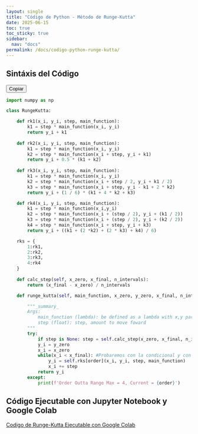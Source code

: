 ```yaml
---
layout: single
title: "Código de Python - Método de Runge-Kutta"
date: 2025-06-15
toc: true
toc_sticky: true
sidebar:
  nav: "docs"
permalink: /docs/codigo-python-runge-kutta/
---
```


## Sintáxis del Código

<div class="code-block" markdown="1" style="position: relative;">
  <button class="copy-button">Copiar</button>

```python
import numpy as np

class RungeKutta:

    def rk1(x_i, y_i, step, main_function):
        k1 = step * main_function(x_i, y_i)
        return y_i + k1
    
    def rk2(x_i, y_i, step, main_function):
        k1 = step * main_function(x_i, y_i)
        k2 = step * main_function(x_i + step, y_i + k1)
        return y_i + 0.5 * (k1 + k2)
    
    def rk3(x_i, y_i, step, main_function):
        k1 = step * main_function(x_i, y_i)
        k2 = step * main_function(x_i + step / 2, y_i + k1 / 2)
        k3 = step * main_function(x_i + step, y_i - k1 + 2 * k2)
        return y_i + (1 / 6) * (k1 + 4 * k2 + k3)

    def rk4(x_i, y_i, step, main_function):
        k1 = step * main_function(x_i,y_i) 
        k2 = step * main_function(x_i + (step / 2), y_i + (k1 / 2))
        k3 = step * main_function(x_i + (step / 2), y_i + (k2 / 2))
        k4 = step * main_function(x_i + step, y_i + k3)
        return y_i + ((k1 + (2 *k2) + (2 * k3) + k4) / 6)

    rks = {
        1:rk1,
        2:rk2,
        3:rk3,
        4:rk4
    }
     
    def calc_step(self, x_zero, x_final, n_intervals):
        return (x_final - x_zero) / n_intervals

    def runge_kutta(self, main_function, x_zero, y_zero, x_final, n_intervals,step=None, order=4):

        """_summary_
        Args:
            main_function (lambda): be defined as a lambda with x,y params
            step (float): step, amount to move foward
        """
        try:
            if step is None: step = self.calc_step(x_zero, x_final, n_intervals)
            y_i = y_zero
            x_i = x_zero
            while(x_i < x_final): #Probaremos con la condicional y con n_intervals siendo igual al numero de intervalos = numero de pasos
                y_i = self.rks[order](x_i, y_i, step, main_function)
                x_i += step
            return y_i
        except:
            print(f'Order Outta Range Max = 4, Current = {order}')
```

</div>

<script src="{{ '/assets/js/copy-code.js' | relative_url }}" defer></script>

## Código Ejecutable con Jupyter Notebook y Google Colab

[Codigo de Runge-Kutta Ejecutable con Google Colab](https://colab.research.google.com/drive/1P9V9St3v2wxEciLTkC-CB2YTo_c3GZIW?usp=sharing "Código de Runge-Kutta")